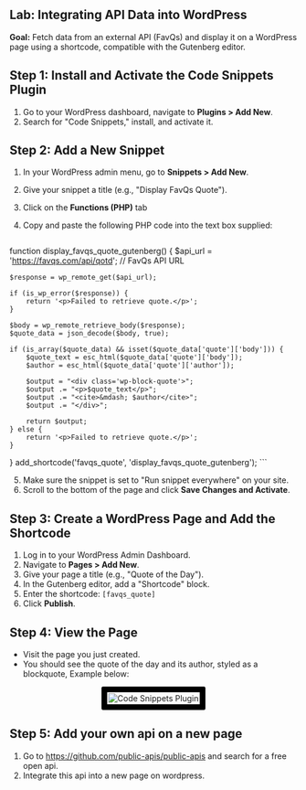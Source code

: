 ## Lab: Integrating API Data into WordPress

**Goal:** Fetch data from an external API (FavQs) and display it on a WordPress page using a shortcode, compatible with the Gutenberg editor.

## Step 1: Install and Activate the Code Snippets Plugin

1.  Go to your WordPress dashboard, navigate to **Plugins > Add New**.
2.  Search for "Code Snippets," install, and activate it.

## Step 2: Add a New Snippet

1.  In your WordPress admin menu, go to **Snippets > Add New**.
2.  Give your snippet a title (e.g., "Display FavQs Quote").
3.  Click on the **Functions (PHP)** tab
4.  Copy and paste the following PHP code into the text box supplied:

    ```php
function display_favqs_quote_gutenberg() {
    $api_url = 'https://favqs.com/api/qotd'; // FavQs API URL
    
    $response = wp_remote_get($api_url);
    
    if (is_wp_error($response)) {
        return '<p>Failed to retrieve quote.</p>';
    }
    
    $body = wp_remote_retrieve_body($response);
    $quote_data = json_decode($body, true);
    
    if (is_array($quote_data) && isset($quote_data['quote']['body'])) {
        $quote_text = esc_html($quote_data['quote']['body']);
        $author = esc_html($quote_data['quote']['author']);
        
        $output = "<div class='wp-block-quote'>";
        $output .= "<p>$quote_text</p>";
        $output .= "<cite>&mdash; $author</cite>";
        $output .= "</div>";
        
        return $output;
    } else {
        return '<p>Failed to retrieve quote.</p>';
    }
}
add_shortcode('favqs_quote', 'display_favqs_quote_gutenberg');
    ```

5.  Make sure the snippet is set to "Run snippet everywhere" on your site.
6.  Scroll to the bottom of the page and click **Save Changes and Activate**.

## Step 3: Create a WordPress Page and Add the Shortcode

1.  Log in to your WordPress Admin Dashboard.
2.  Navigate to **Pages > Add New**.
3.  Give your page a title (e.g., "Quote of the Day").
4.  In the Gutenberg editor, add a "Shortcode" block.
5.  Enter the shortcode: `[favqs_quote]`
6.  Click **Publish**.

## Step 4: View the Page

* Visit the page you just created.
* You should see the quote of the day and its author, styled as a blockquote, Example below:


<div align="center">
  <img src="https://github.com/user-attachments/assets/6c41c1aa-36ae-459a-ac3d-088dc34d87ac"
       alt="Code Snippets Plugin"
       style="border: 10px solid black; padding: 2px; border-radius: 3px;">
</div>

## Step 5: Add your own api on a new page

1. Go to https://github.com/public-apis/public-apis and search for a free open api.
2. Integrate this api into a new page on wordpress. 

